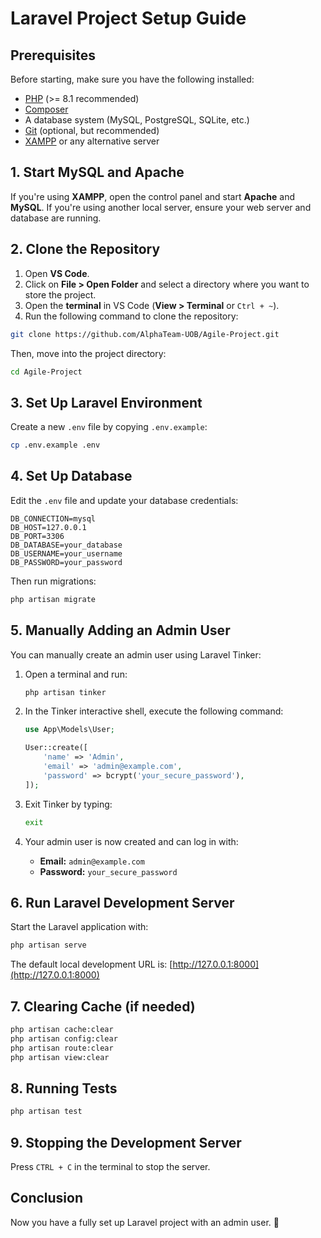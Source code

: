 # Laravel Project Setup Guide

## Prerequisites
Before starting, make sure you have the following installed:

- [PHP](https://www.php.net/downloads.php) (>= 8.1 recommended)
- [Composer](https://getcomposer.org/download/)
- A database system (MySQL, PostgreSQL, SQLite, etc.)
- [Git](https://git-scm.com/downloads) (optional, but recommended)
- [XAMPP](https://www.apachefriends.org/) or any alternative server

## 1. Start MySQL and Apache
If you're using **XAMPP**, open the control panel and start **Apache** and **MySQL**.
If you're using another local server, ensure your web server and database are running.

## 2. Clone the Repository
1. Open **VS Code**.
2. Click on **File > Open Folder** and select a directory where you want to store the project.
3. Open the **terminal** in VS Code (**View > Terminal** or `Ctrl + ~`).
4. Run the following command to clone the repository:

```sh
git clone https://github.com/AlphaTeam-UOB/Agile-Project.git
```

Then, move into the project directory:

```sh
cd Agile-Project
```

## 3. Set Up Laravel Environment
Create a new `.env` file by copying `.env.example`:

```sh
cp .env.example .env
```

## 4. Set Up Database
Edit the `.env` file and update your database credentials:

```env
DB_CONNECTION=mysql
DB_HOST=127.0.0.1
DB_PORT=3306
DB_DATABASE=your_database
DB_USERNAME=your_username
DB_PASSWORD=your_password
```

Then run migrations:

```sh
php artisan migrate
```

## 5. Manually Adding an Admin User
You can manually create an admin user using Laravel Tinker:

1. Open a terminal and run:
   ```sh
   php artisan tinker
   ```

2. In the Tinker interactive shell, execute the following command:
   ```php
   use App\Models\User;

   User::create([
       'name' => 'Admin',
       'email' => 'admin@example.com',
       'password' => bcrypt('your_secure_password'),
   ]);
   ```

3. Exit Tinker by typing:
   ```sh
   exit
   ```

4. Your admin user is now created and can log in with:
   - **Email:** `admin@example.com`
   - **Password:** `your_secure_password`

## 6. Run Laravel Development Server
Start the Laravel application with:

```sh
php artisan serve
```

The default local development URL is: [http://127.0.0.1:8000](http://127.0.0.1:8000)

## 7. Clearing Cache (if needed)
```sh
php artisan cache:clear
php artisan config:clear
php artisan route:clear
php artisan view:clear
```

## 8. Running Tests
```sh
php artisan test
```

## 9. Stopping the Development Server
Press `CTRL + C` in the terminal to stop the server.

## Conclusion
Now you have a fully set up Laravel project with an admin user. 🎉

